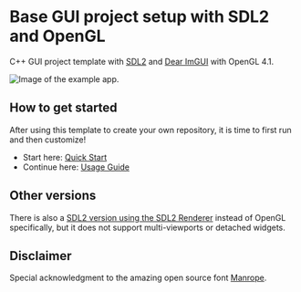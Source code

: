 # Base GUI project setup with SDL2 and OpenGL

C++ GUI project template with [SDL2](https://www.libsdl.org) and [Dear ImGUI](https://github.com/ocornut/imgui) with
OpenGL 4.1.

![Image of the example app.](example-app.png)

## How to get started

After using this template to create your own repository, it is time to first run and then customize!

- Start here: [Quick Start](docs/QuickStart.md)
- Continue here: [Usage Guide](docs/README.md)

## Other versions

There is also a [SDL2 version using the SDL2 Renderer](https://github.com/MartinHelmut/cpp-gui-template-sdl2) instead of
OpenGL specifically, but it does not support
multi-viewports or detached widgets.

## Disclaimer

Special acknowledgment to the amazing open source font [Manrope](https://manropefont.com).
